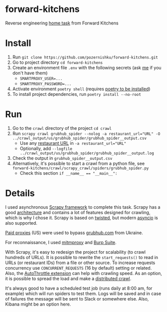 # forward-kitchens
Reverse engineering [home task](https://forwardkitchens.notion.site/forwardkitchens/Reverse-Engineering-Take-Home-Assignment-a15843a2763f4bc6a9ee554f57ff2720)
from Forward Kitchens

# Install
1. Run `git clone https://github.com/pozernishku/forward-kitchens.git`
2. Go to project directory `cd forward-kitchens`
3. Create an environment file `.env` with the following secrets (ask [me](https://t.me/zackushka) if you don't have them)
   - `SMARTPROXY_USER=...`
   - `SMARTPROXY_PASSWORD=...`
4. Activate environment `poetry shell` (requires [poetry to be installed](https://python-poetry.org/docs/#installation))
5. To install project dependencies, run `poetry install --no-root`

# Run
1. Go to the `crawl` directory of the project `cd crawl`
2. Run `scrapy crawl grubhub_spider --nolog -a restaurant_url="URL" -O ../crawl_output/us/grubhub_spider/grubhub_spider__output.csv`
   - Use any [restaurant URL](https://www.grubhub.com/restaurant/mezeh-optimist-hall-340-e-16th-st-unit-r201-charlotte/2809951) in `-a restaurant_url="URL"`
   - Optionally, add `--logfile ../crawl_output/us/grubhub_spider/grubhub_spider__output.log`
3. Check the output in `grubhub_spider__output.csv`
4. Alternatively, it's possible to start a crawl from a python file, see `forward-kitchens/crawl/scrapy_crawl/spiders/grubhub_spider.py`
   - Check this section `if __name__ == "__main__":`

# Details
I used asynchronous [Scrapy framework](https://docs.scrapy.org/en/latest/) to complete
this task. Scrapy has a good [architecture](https://docs.scrapy.org/en/latest/topics/architecture.html)
and contains a lot of features designed for crawling, which is why I chose it. Scrapy is
based on [twisted](https://twisted.org/), but modern [asyncio](https://docs.scrapy.org/en/latest/topics/asyncio.html)
is also supported.

[Paid proxies](https://smartproxy.com/) (US) were used to bypass
[grubhub.com](https://grubhub.com/) from Ukraine.

For reconnaissance, I used [mitmproxy](https://mitmproxy.org/) and [Burp Suite](https://portswigger.net/burp).

With Scrapy, it's easy to redesign the project for scalability (to crawl hundreds of
URLs). It is possible to rewrite the `start_requests()` to read in URLs (or restaurant
IDs) from a file or other source. To increase requests concurrency use
`CONCURRENT_REQUESTS` (16 by default) setting or related. Also, the [AutoThrottle extension](https://docs.scrapy.org/en/latest/topics/autothrottle.html)
can help with crawling speed. As an option, it is possible to spread the load and make a
[distributed crawl](https://docs.scrapy.org/en/latest/topics/practices.html#distributed-crawls).

It's always good to have a scheduled test job (runs daily at 8:00 am, for example) which
will run spiders to test them. Logs will be saved and in case of failures the message
will be sent to Slack or somewhere else. Also, Kibana might be an option here.
